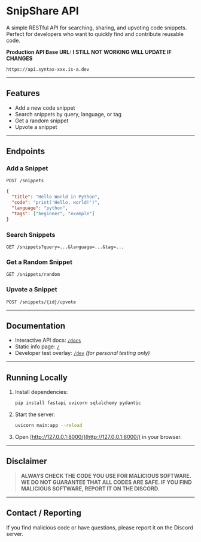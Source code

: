 # SnipShare API

A simple RESTful API for searching, sharing, and upvoting code snippets. Perfect for developers who want to quickly find and contribute reusable code.

**Production API Base URL:** **I STILL NOT WORKING WILL UPDATE IF CHANGES**
```
https://api.syntax-xxx.is-a.dev
```

---

## Features
- Add a new code snippet
- Search snippets by query, language, or tag
- Get a random snippet
- Upvote a snippet

---

## Endpoints

### Add a Snippet
`POST /snippets`
```json
{
  "title": "Hello World in Python",
  "code": "print('Hello, world!')",
  "language": "python",
  "tags": ["beginner", "example"]
}
```

### Search Snippets
`GET /snippets?query=...&language=...&tag=...`

### Get a Random Snippet
`GET /snippets/random`

### Upvote a Snippet
`POST /snippets/{id}/upvote`

---

## Documentation
- Interactive API docs: [`/docs`](https://SShare.api.syntax-xxx.is-a.dev/docs)
- Static info page: [`/`](https://SShare.api.syntax-xxx.is-a.dev/)
- Developer test overlay: [`/dev`](https://SShare.api.syntax-xxx.is-a.dev/dev) *(for personal testing only)*

---

## Running Locally
1. Install dependencies:
   ```sh
   pip install fastapi uvicorn sqlalchemy pydantic
   ```
2. Start the server:
   ```sh
   uvicorn main:app --reload
   ```
3. Open [http://127.0.0.1:8000/](http://127.0.0.1:8000/) in your browser.

---

## Disclaimer
> **ALWAYS CHECK THE CODE YOU USE FOR MALICIOUS SOFTWARE. WE DO NOT GUARANTEE THAT ALL CODES ARE SAFE. IF YOU FIND MALICIOUS SOFTWARE, REPORT IT ON THE DISCORD.**

---

## Contact / Reporting
If you find malicious code or have questions, please report it on the Discord server.
